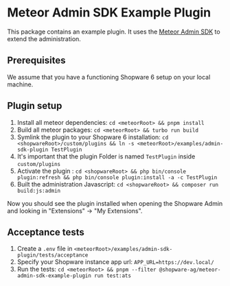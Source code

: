 # Meteor Admin SDK Example Plugin

This package contains an example plugin. It uses the [Meteor Admin SDK](https://github.com/shopware/meteor/tree/main/packages/admin-sdk) to extend the administration.

## Prerequisites
We assume that you have a functioning Shopware 6 setup on your local machine.

## Plugin setup

1. Install all meteor dependencies: `cd <meteorRoot> && pnpm install`
2. Build all meteor packages: `cd <meteorRoot> && turbo run build`
3. Symlink the plugin to your Shopware 6 installation: `cd <shopwareRoot>/custom/plugins && ln -s <meteorRoot>/examples/admin-sdk-plugin TestPlugin`
4. It's important that the plugin Folder is named `TestPlugin` inside `custom/plugins`
5. Activate the plugin : `cd <shopwareRoot> && php bin/console plugin:refresh && php bin/console plugin:install -a -c TestPlugin`
6. Built the administration Javascript: `cd <shopwareRoot> && composer run build:js:admin`

Now you should see the plugin installed when opening the Shopware Admin and looking in "Extensions" -> "My Extensions".

## Acceptance tests

1. Create a `.env` file in `<meteorRoot>/examples/admin-sdk-plugin/tests/acceptance`
2. Specify your Shopware instance app url: `APP_URL=https://dev.local/`
3. Run the tests: `cd <meteorRoot> && pnpm --filter @shopware-ag/meteor-admin-sdk-example-plugin run test:ats`


